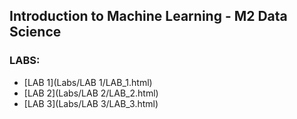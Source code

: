 ## Introduction to Machine Learning - M2 Data Science 

### LABS:
- [LAB 1](Labs/LAB 1/LAB_1.html)
- [LAB 2](Labs/LAB 2/LAB_2.html)
- [LAB 3](Labs/LAB 3/LAB_3.html)
